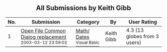 ﻿<div align="center">

## All Submissions by Keith Gibb

</div>

No.  | Submission | Category | By   | User Rating
---- | ---------- | -------- | ---- | -----------
1 | [Open File Common Dialog replacement<br /><sup>2003-03-12 23:59:02</sup>](https://github.com/Planet-Source-Code/keith-gibb-open-file-common-dialog-replacement__1-44132) | [Math/ Dates<br /><sup>Visual Basic</sup>](../ByCategory/math-dates__1-37.md) | Keith Gibb | 4.3 (13 globes from 3 users)
